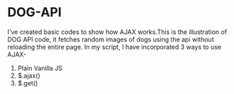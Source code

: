 # DOG-API
I've created basic codes to show how AJAX works.This is the illustration of DOG API code, it fetches random images of dogs using the api without reloading
the entire page.
In my script, I have incorporated 3 ways to use AJAX- 
1. Plain Vanilla JS
2. $.ajax()
3. $.get()
